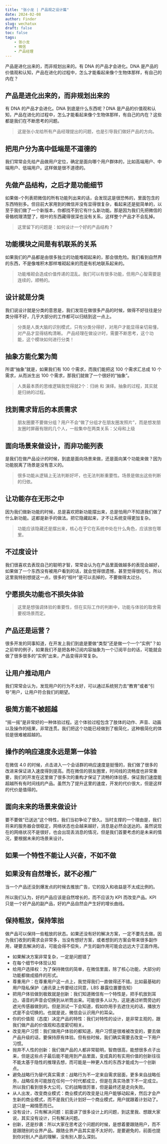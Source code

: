 ```yaml
---
title: "张小龙 | 产品观之设计篇"
date: 2024-02-08
author: Finder
slug: wechatux
draft: false
toc: false
tags: 
    - 张小龙
    - 微信
    - 产品经理
---
```


产品是进化出来的，而非规划出来的。有 DNA 的产品才会进化。DNA 是产品的价值观和认知，产品在进化的过程中，怎么才能看起来像个生物体那样，有自己的内在？

## 产品是进化出来的，而非规划出来的

有 DNA 的产品才会进化。DNA 到底是什么东西呢？DNA 是产品的价值观和认知，产品在进化的过程中，怎么才能看起来像个生物体那样，有自己的内在？这些都是我们在不断思考的问题。

> 这是张小龙给所有产品经理提出的问题，也是引导我们做好产品的方向。
> 

## 把用户分为高中低端是不道德的

我们常常会先给产品做用户定位，确定是面向哪个用户群体的，比如高端用户、中端用户、低端用户。这样做是很不道德的。

## 先做产品结构，之后才是功能细节

如果做-个列表把微信的所有功能列出来的话，会发现这是很恐怖的，里面包含的东西特别多。但目前大家用到的微信并没有显得很复杂，看起来还是挺简单的，以至于我们做了一个新版本，你都找不到它有什么新功能。那是因为我们先把微信的骨骼梳理清楚了，枝叶的东西藏得很深也没有关系，这样整个产品才不会乱掉。

> 这里留下的问题是：如何设计一个好的产品结构？
> 

## 功能模块之间是有机联系的关系

如果我们的产品都是由很多独立的功能堆砌起来的，那会很危险。我们看到自然界的东西，不是像堆积木那样堆砌起来的而是有机地联系起来的。

> 功能堆砌会造成价值传递的混乱。我们可以有很多功能，但用户心智需要是连续的，顺畅的。
> 

## 设计就是分类

我们说设计就是分类的意思是，我们发现在做很多产品的时候，做得不好往往是分类分得不好，几乎大部分的工作都可以归结到这一点上。

> 分类是人类大脑的识别模式，只有分类分得好，对用户才能显得亲切易懂，对产品才显得结构清晰。
产品经理在做设计时，需要不断思考，这个功能，这个模块如何进行分类！
> 

## 抽象方能化繁为简

所谓“抽象”就是，如果我们有 100 个需求，而我们能把这 100 个需求汇总成 10 个需求，从而派生出 100 个需求，那我们就做了一个很好的“抽象”。

> 人类最本质的思维逻辑我觉得就2个：归纳 和 演绎。抽象的过程，其实就是归纳的过程。
> 

## 找到需求背后的本质需求

> 朋友圈要不要做分组？用户不会“做了分组才在朋友圈发照片”，而是想发朋友圈时屏蔽有限的几个人，一般集中在两类关系：父母和上级
> 

## 面向场景来做设计，而非功能列表

是我们在做产品设计的时候，到底是面向场景来做，还是面向某个功能来做？因为功能脱离了场景是没有意义的。

> 很多功能从逻辑上无法判断好坏，也无法判断重要性。场景是做出这些判断的归依。
> 

## 让功能存在无形之中

因为我们做新功能的时候，总是喜欢把新功能摆出来，总是怕用户不知道我们做了什么新功能。这都是新手的做法。把它隐藏起来，才不让系统变得更加复杂。

> 功能应该隐藏还是摆出来，核心在于它在系统中处在什么角色，应该放在哪里。
> 

## 不过度设计

我们很喜欢去表现自己的聪明才智，常常会认为在产品里面做越多的表现会越好，如果做了一个东西没有被用户看到的话，就会觉得很遗憾，甚至觉得很吃亏。所以这里我特别想提这一点，很多的“枝叶”是可以去掉的，不要做得太过分。

## 宁愿损失功能也不损失体验

> 这里是想强调体验的重要性，但在实际工作的判断中，功能与体验的取舍需要视场景而定。
> 

## 产品还是运营？

很多开发的同事知道，在开发上我们到底是要做“类型”还是做一个一个“实例”？如之前举的例子，如果我们不是把各种订阅内容抽象为一个订阅平台的话，可能就会做了很多很多的“实例”出来，产品变得非常复杂。

## 让用户推动用户

我们常常会认为，发现用户的行为不太好，可以通过系统努力去“教育”或者“引导”用户，让用户符合我们的期望。

## 极简方能不被超越

“摇一摇”是非常好的一种体验过程。这个体验过程包含了肢体的动作、声音、动画以及操作的结果，非常连贯。我们把这个功能已经做到了极简化，这种极简化的体验是很难被超越的。

## 操作的响应速度永远是第一体验

在微信 4.0 的时候，点击进入一个会话群的响应速度是挺慢的，我们做了很多的改进来保证进入速度得到提高。而在微信的朋友圈里，时间线的流畅度也非常重要，我们的开发在这里做了很多次的重构才保证了流畅的体验感，保证我们速度能超越所有有时间线的产品。虽然为了提升这里的速度，开发的代价很大，但是这样的代价是值得的。

## 面向未来的场景来做设计

要不要做“已送达”这个特性，我们当初争论了很久。当时支撑的一个理由是，我们将来的服务器会很稳定，网络状态也会越来越好，消息是必然会送达的。虽然说现在的网络状况不是很好，也会出现丢消息的情况，但是我们首要考虑的是未来的情况，要根据未来的场景来设计。

## 如果一个特性不能让人兴奋，不如不做

## 如果没有自然增长，就不必推广

当一个产品还没到爆发点的时候去推放广告，它的投入和收益是不太成比例的。

所以我们认为，好的产品应该是自然增长的，而不应该为 KPI 而改变产品。KPI 只是一个好产品的副产品，好的产品自然会产生好的增长曲线。

## 保持粗放，保持笨拙

做产品可以保持一些粗放的状态。如果还没有好的解决方案，一定不要先去做。因为我们收到的需求会非常多，当没有想好方案，或者想到的方案会带来很多副作用，硬要去解决的话，可能会得不偿失，产生的副作用可能会远远大于正面作用。

- 如果解决方案非常复杂，一定是问题错了
- 在每个细节中体现认知
- 给用户选择权：为了保持微信的简单，在微信里面，除了核心功能，大部分的功能都做成插件的形式。
- 尊重用户：在尊重用户这一点上，我觉得我们一直做得还不错。比如最基础的用户隐私保护（通讯录上传要经过同意，LBS 暴露位置要告知）
- 把用户体验做到极致就是创新：我们知道微信有一个特性是，把手机放到耳边，语音的声音会切换到从听筒出来。可能很多人以为，这是通过听筒旁边的遮光传感器做到的。但是测试一下会知道，假如你用手去遮住光的话，播放方式是不会切换的。也就是说，微信会认识用户的耳朵。
- 你的价值观（态度）决定产品的特性：我们对特性的设计，是非常主观的，跟我们做产品的价值观和态度密切相关。
- 改变用户习惯：我们做用户体验的都知道，用户习惯是很难被改变的，要去做产品升级的话，要保持原有体验。但有些时候，我们确实需要去改变一下用户习惯。
- 抛弃不人性的创新：我们做产品的人都非常聪明，智商很高，能想很多点子出来，但是这些点子最后能不能用到产品里面，变成真的有实用价值的创新往往不能太基于隐性的推理去想，而可能是一种更人性的东西才能成为一个创新点。
- 避免战略行为替代真实需求：战略行为不一定来自需求层面，更多来自战略任务，战略任务可能放在任何一个时代都成立，但是在真实场景下不一定成立。所以我们看到很多大公司，它的战略很厉害，但是最终还是走向失败。
- 从人出发，改变商业模式：商业模式的改变是让用户能够动起来，然后才会产生新的商业模式，而不是我们先计划好一个商业模式，用户就跟着计划动了。这只是一厢情愿而已。
- 没有设计，只有解决问题：前面讲了很多设计上的问题，到这里我、想跟大家说，其实没有设计，只有解决问题。
- 创新，还是抄袭：所以大家在思考这个问题的时候，是想着要跟随用户，而不是跟随别的业界产品。跟随业界产品其实是不太好的，是要避免的，前面也提到你对别人产品的理解，没有别人那么深刻。
